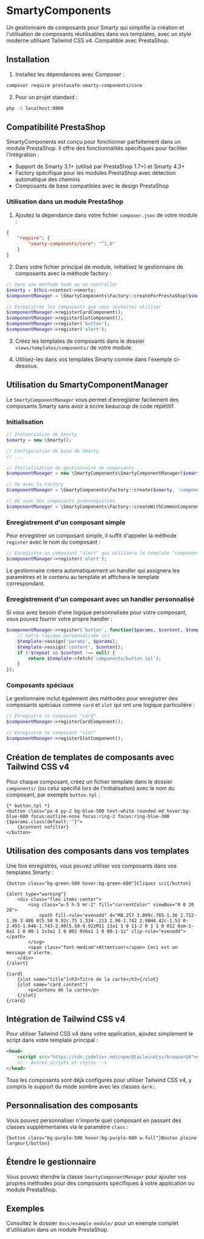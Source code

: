 # SmartyComponents

Un gestionnaire de composants pour Smarty qui simplifie la création et l'utilisation de composants réutilisables dans vos templates, avec un style moderne utilisant Tailwind CSS v4. Compatible avec PrestaShop.

## Installation

1. Installez les dépendances avec Composer :
```bash
composer require prestasafe-smarty-components/core
```

2. Pour un projet standard :
```bash
php -S localhost:8000
```

## Compatibilité PrestaShop

SmartyComponents est conçu pour fonctionner parfaitement dans un module PrestaShop. Il offre des fonctionnalités spécifiques pour faciliter l'intégration :

- Support de Smarty 3.1+ (utilisé par PrestaShop 1.7+) et Smarty 4.3+
- Factory spécifique pour les modules PrestaShop avec détection automatique des chemins
- Composants de base compatibles avec le design PrestaShop

### Utilisation dans un module PrestaShop

1. Ajoutez la dépendance dans votre fichier `composer.json` de votre module :
```json
{
    "require": {
        "smarty-components/core": "^1.0"
    }
}
```

2. Dans votre fichier principal de module, initialisez le gestionnaire de composants avec la méthode factory :

```php
// Dans une méthode hook ou un controller
$smarty = $this->context->smarty;
$componentManager = \SmartyComponents\Factory::createForPrestaShop($smarty, $this->name);

// Enregistrez les composants que vous souhaitez utiliser
$componentManager->registerCardComponent();
$componentManager->registerSlotComponent();
$componentManager->register('button');
$componentManager->register('alert');
```

3. Créez les templates de composants dans le dossier `views/templates/components/` de votre module.

4. Utilisez-les dans vos templates Smarty comme dans l'exemple ci-dessous.

## Utilisation du SmartyComponentManager

Le `SmartyComponentManager` vous permet d'enregistrer facilement des composants Smarty sans avoir à écrire beaucoup de code répétitif.

### Initialisation

```php
// Instanciation de Smarty
$smarty = new \Smarty();

// Configuration de base de Smarty
// ...

// Initialisation du gestionnaire de composants
$componentManager = new \SmartyComponents\SmartyComponentManager($smarty, 'components');

// OU avec la Factory
$componentManager = \SmartyComponents\Factory::create($smarty, 'components');

// OU avec des composants préenregistrés
$componentManager = \SmartyComponents\Factory::createWithCommonComponents($smarty);
```

### Enregistrement d'un composant simple

Pour enregistrer un composant simple, il suffit d'appeler la méthode `register` avec le nom du composant :

```php
// Enregistre un composant "alert" qui utilisera le template "components/alert.tpl"
$componentManager->register('alert');
```

Le gestionnaire créera automatiquement un handler qui assignera les paramètres et le contenu au template et affichera le template correspondant.

### Enregistrement d'un composant avec un handler personnalisé

Si vous avez besoin d'une logique personnalisée pour votre composant, vous pouvez fournir votre propre handler :

```php
$componentManager->register('button', function($params, $content, $template, &$repeat) {
    // Votre logique personnalisée ici
    $template->assign('params', $params);
    $template->assign('content', $content);
    if (!$repeat && $content !== null) {
        return $template->fetch('components/button.tpl');
    }
});
```

### Composants spéciaux

Le gestionnaire inclut également des méthodes pour enregistrer des composants spéciaux comme `card` et `slot` qui ont une logique particulière :

```php
// Enregistre le composant "card"
$componentManager->registerCardComponent();

// Enregistre le composant "slot"
$componentManager->registerSlotComponent();
```

## Création de templates de composants avec Tailwind CSS v4

Pour chaque composant, créez un fichier template dans le dossier `components/` (ou celui spécifié lors de l'initialisation) avec le nom du composant, par exemple `button.tpl` :

```smarty
{* button.tpl *}
<button class="px-4 py-2 bg-blue-500 text-white rounded-md hover:bg-blue-600 focus:outline-none focus:ring-2 focus:ring-blue-300 {$params.class|default:''}">
    {$content nofilter}
</button>
```

## Utilisation des composants dans vos templates

Une fois enregistrés, vous pouvez utiliser vos composants dans vos templates Smarty :

```smarty
{button class="bg-green-500 hover:bg-green-600"}Cliquez ici{/button}

{alert type="warning"}
    <div class="flex items-center">
        <svg class="w-5 h-5 mr-2" fill="currentColor" viewBox="0 0 20 20">
            <path fill-rule="evenodd" d="M8.257 3.099c.765-1.36 2.722-1.36 3.486 0l5.58 9.92c.75 1.334-.213 2.98-1.742 2.98H4.42c-1.53 0-2.493-1.646-1.743-2.98l5.58-9.92zM11 13a1 1 0 11-2 0 1 1 0 012 0zm-1-8a1 1 0 00-1 1v3a1 1 0 002 0V6a1 1 0 00-1-1z" clip-rule="evenodd"></path>
        </svg>
        <span class="font-medium">Attention!</span> Ceci est un message d'alerte.
    </div>
{/alert}

{card}
    {slot name="title"}<h3>Titre de la carte</h3>{/slot}
    {slot name="card_content"}
        <p>Contenu de la carte</p>
    {/slot}
{/card}
```

## Intégration de Tailwind CSS v4

Pour utiliser Tailwind CSS v4 dans votre application, ajoutez simplement le script dans votre template principal :

```html
<head>
    <script src="https://cdn.jsdelivr.net/npm/@tailwindcss/browser@4"></script>
    <!-- Autres scripts et styles -->
</head>
```

Tous les composants sont déjà configurés pour utiliser Tailwind CSS v4, y compris le support du mode sombre avec les classes `dark:`.

## Personnalisation des composants

Vous pouvez personnaliser n'importe quel composant en passant des classes supplémentaires via le paramètre `class` :

```smarty
{button class="bg-purple-500 hover:bg-purple-600 w-full"}Bouton pleine largeur{/button}
```

## Étendre le gestionnaire

Vous pouvez étendre la classe `SmartyComponentManager` pour ajouter vos propres méthodes pour des composants spécifiques à votre application ou module PrestaShop.

## Exemples

Consultez le dossier `docs/example-module/` pour un exemple complet d'utilisation dans un module PrestaShop. 